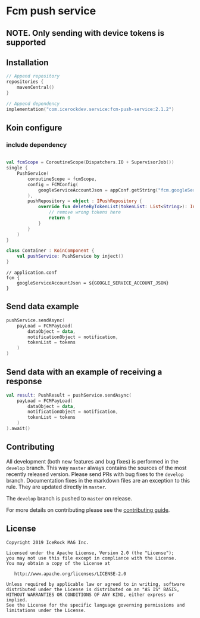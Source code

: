 # Fcm push service
## **NOTE. Only sending with device tokens is supported**
## Installation
````kotlin
// Append repository
repositories {
    mavenCentral()
}

// Append dependency
implementation("com.icerockdev.service:fcm-push-service:2.1.2")
````

## Koin configure

### include dependency

````kotlin

val fcmScope = CoroutineScope(Dispatchers.IO + SupervisorJob())
single {
    PushService(
        coroutineScope = fcmScope,
        config = FCMConfig(
            googleServiceAccountJson = appConf.getString("fcm.googleServiceAccountJson")
        ),
        pushRepository = object : IPushRepository {
            override fun deleteByTokenList(tokenList: List<String>): Int {
                // remove wrong tokens here
                return 0
            }
        }
    )
}

````

````kotlin
class Container : KoinComponent {
    val pushService: PushService by inject()
}
````

````
// application.conf
fcm {
    googleServiceAccountJson = ${GOOGLE_SERVICE_ACCOUNT_JSON}
}
````

## Send data example
````kotlin
pushService.sendAsync(
    payLoad = FCMPayLoad(
        dataObject = data,
        notificationObject = notification,
        tokenList = tokens
    )
)
````

## Send data with an example of receiving a response
````kotlin
val result: PushResult = pushService.sendAsync(
    payLoad = FCMPayLoad(
        dataObject = data,
        notificationObject = notification,
        tokenList = tokens
    )
).await()
````

## Contributing
All development (both new features and bug fixes) is performed in the `develop` branch. This way `master` always contains the sources of the most recently released version. Please send PRs with bug fixes to the `develop` branch. Documentation fixes in the markdown files are an exception to this rule. They are updated directly in `master`.

The `develop` branch is pushed to `master` on release.

For more details on contributing please see the [contributing guide](CONTRIBUTING.md).

## License
        
    Copyright 2019 IceRock MAG Inc.
    
    Licensed under the Apache License, Version 2.0 (the "License");
    you may not use this file except in compliance with the License.
    You may obtain a copy of the License at
    
       http://www.apache.org/licenses/LICENSE-2.0
    
    Unless required by applicable law or agreed to in writing, software
    distributed under the License is distributed on an "AS IS" BASIS,
    WITHOUT WARRANTIES OR CONDITIONS OF ANY KIND, either express or implied.
    See the License for the specific language governing permissions and
    limitations under the License.
